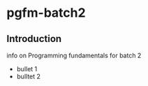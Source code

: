 # pgfm-batch2

## Introduction

info on Programming fundamentals for batch 2

- bullet 1
- bulltet 2
  
